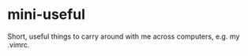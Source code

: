 mini-useful
===========

Short, useful things to carry around with me across computers, e.g. my .vimrc.
